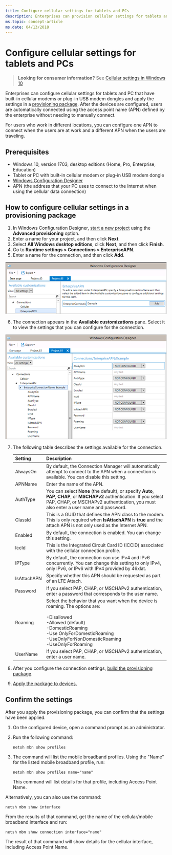 ```yaml
---
title: Configure cellular settings for tablets and PCs
description: Enterprises can provision cellular settings for tablets and PC with built-in cellular modems or plug-in USB modem dongles.
ms.topic: concept-article
ms.date: 04/13/2018
--- 
```


# Configure cellular settings for tablets and PCs 

>**Looking for consumer information?** See [Cellular settings in Windows 10](https://support.microsoft.com/help/10739/windows-10-cellular-settings) 

Enterprises can configure cellular settings for tablets and PC that have built-in cellular modems or plug-in USB modem dongles and apply the settings in a [provisioning package](../provisioning-packages/provisioning-packages.md). After the devices are configured, users are automatically connected using the access point name (APN) defined by the enterprise without needing to manually connect. 

For users who work in different locations, you can configure one APN to connect when the users are at work and a different APN when the users are traveling. 

## Prerequisites 

- Windows 10, version 1703, desktop editions (Home, Pro, Enterprise, Education)
- Tablet or PC with built-in cellular modem or plug-in USB modem dongle
- [Windows Configuration Designer](../provisioning-packages/provisioning-install-icd.md)
- APN (the address that your PC uses to connect to the Internet when using the cellular data connection) 

## How to configure cellular settings in a provisioning package 

1. In Windows Configuration Designer, [start a new project](../provisioning-packages/provisioning-create-package.md) using the **Advanced provisioning** option.
2. Enter a name for your project, and then click **Next**.
3. Select **All Windows desktop editions**, click **Next**, and then click **Finish**.
4. Go to **Runtime settings > Connections > EnterpriseAPN**.
5. Enter a name for the connection, and then click **Add**. 

![Example of APN connection name.](images/apn-add.png) 

6. The connection appears in the **Available customizations** pane. Select it to view the settings that you can configure for the connection. 

![settings for new connection.](images/apn-add-details.png) 

7. The following table describes the settings available for the connection. 

    | Setting | Description |
    | --- | --- |
    | AlwaysOn | By default, the Connection Manager will automatically attempt to connect to the APN when a connection is available. You can disable this setting. |
    | APNName | Enter the name of the APN. |
    | AuthType | You can select **None** (the default), or specify **Auto**, **PAP**, **CHAP**, or **MSCHAPv2** authentication. If you select PAP, CHAP, or MSCHAPv2 authentication, you must also enter a user name and password.  |
    | ClassId | This is a GUID that defines the APN class to the modem. This is only required when **IsAttachAPN** is **true** and the attach APN is not only used as the Internet APN. |
    | Enabled | By default, the connection is enabled. You can change this setting. |
    | IccId | This is the Integrated Circuit Card ID (ICCID) associated with the cellular connection profile.  |
    | IPType | By default, the connection can use IPv4 and IPv6 concurrently. You can change this setting to only IPv4, only IPv6, or IPv6 with IPv4 provided by 46xlat. |
    | IsAttachAPN | Specify whether this APN should be requested as part of an LTE Attach. |
    | Password | If you select PAP, CHAP, or MSCHAPv2 authentication, enter a password that corresponds to the user name. |
    | Roaming | Select the behavior that you want when the device is roaming. The options are:</br></br>-Disallowed</br>-Allowed (default)</br>-DomesticRoaming</br>-Use OnlyForDomesticRoaming</br>-UseOnlyForNonDomesticRoaming</br>-UseOnlyForRoaming   |
    | UserName | If you select PAP, CHAP, or MSCHAPv2 authentication, enter a user name.  | 

8. After you configure the connection settings, [build the provisioning package](../provisioning-packages/provisioning-create-package.md#build-package).
9. [Apply the package to devices.](../provisioning-packages/provisioning-apply-package.md) 

## Confirm the settings 

After you apply the provisioning package, you can confirm that the settings have been applied. 

1. On the configured device, open a command prompt as an administrator.
2. Run the following command: 

    ```
    netsh mbn show profiles
    ``` 

3. The command will list the mobile broadband profiles. Using the "Name" for the listed mobile broadband profile, run: 

    ```
    netsh mbn show profiles name="name"
    ``` 

    This command will list details for that profile, including Access Point Name. 

Alternatively, you can also use the command: 

```
netsh mbn show interface
``` 

From the results of that command, get the name of the cellular/mobile broadband interface and run: 

```
netsh mbn show connection interface="name"
``` 

The result of that command will show details for the cellular interface, including Access Point Name.
